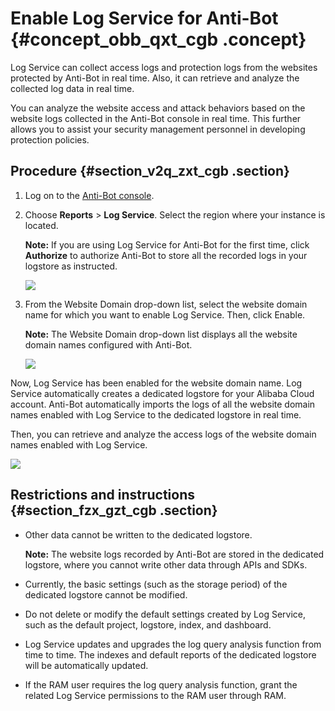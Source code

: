 # Enable Log Service for Anti-Bot {#concept_obb_qxt_cgb .concept}

Log Service can collect access logs and protection logs from the websites protected by Anti-Bot in real time. Also, it can retrieve and analyze the collected log data in real time.

You can analyze the website access and attack behaviors based on the website logs collected in the Anti-Bot console in real time. This further allows you to assist your security management personnel in developing protection policies.

## Procedure {#section_v2q_zxt_cgb .section}

1.  Log on to the [Anti-Bot console](https://yundun.console.aliyun.com/?p=antibot).
2.  Choose **Reports** \> **Log Service**. Select the region where your instance is located.

    **Note:** If you are using Log Service for Anti-Bot for the first time, click **Authorize** to authorize Anti-Bot to store all the recorded logs in your logstore as instructed.

    ![](images/34260_en-US.png)

3.  From the Website Domain drop-down list, select the website domain name for which you want to enable Log Service. Then, click Enable.

    **Note:** The Website Domain drop-down list displays all the website domain names configured with Anti-Bot.

    ![](images/34261_en-US.png)


Now, Log Service has been enabled for the website domain name. Log Service automatically creates a dedicated logstore for your Alibaba Cloud account. Anti-Bot automatically imports the logs of all the website domain names enabled with Log Service to the dedicated logstore in real time.

Then, you can retrieve and analyze the access logs of the website domain names enabled with Log Service.

![](images/34262_en-US.png)

## Restrictions and instructions {#section_fzx_gzt_cgb .section}

-   Other data cannot be written to the dedicated logstore.

    **Note:** The website logs recorded by Anti-Bot are stored in the dedicated logstore, where you cannot write other data through APIs and SDKs.

-   Currently, the basic settings \(such as the storage period\) of the dedicated logstore cannot be modified.
-   Do not delete or modify the default settings created by Log Service, such as the default project, logstore, index, and dashboard.
-   Log Service updates and upgrades the log query analysis function from time to time. The indexes and default reports of the dedicated logstore will be automatically updated.
-   If the RAM user requires the log query analysis function, grant the related Log Service permissions to the RAM user through RAM.

